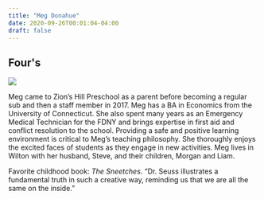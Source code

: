 ```yaml
---
title: "Meg Donahue"
date: 2020-09-26T00:01:04-04:00
draft: false
---
```


## Four's

![](/about/meet-our-staff/meg-donahue.jpeg)

Meg came to Zion’s Hill Preschool as a parent before becoming a regular sub and then a staff member in 2017. Meg has a BA in Economics from the University of Connecticut. She also spent many years as an Emergency Medical Technician for the FDNY and brings expertise in first aid and conflict resolution to the school. Providing a safe and positive learning environment is critical to Meg’s teaching philosophy. She thoroughly enjoys the excited faces of students as they engage in new activities. Meg lives in Wilton with her husband, Steve, and their children, Morgan and Liam.

Favorite childhood book: *The Sneetches*. “Dr. Seuss illustrates a fundamental truth in such a creative way, reminding us that we are all the same on the inside.”
